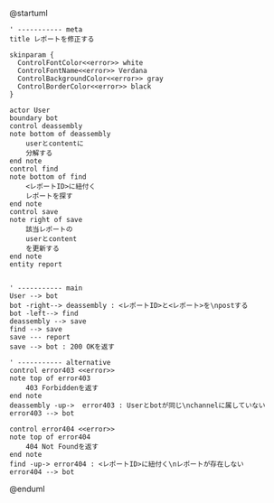 @startuml

    ' ----------- meta
    title レポートを修正する

    skinparam {
      ControlFontColor<<error>> white
      ControlFontName<<error>> Verdana
      ControlBackgroundColor<<error>> gray
      ControlBorderColor<<error>> black
    }

    actor User
    boundary bot
    control deassembly
    note bottom of deassembly
        userとcontentに
        分解する
    end note
    control find
    note bottom of find
        <レポートID>に紐付く
        レポートを探す
    end note
    control save
    note right of save
        該当レポートの
        userとcontent
        を更新する
    end note
    entity report


    ' ----------- main
    User --> bot
    bot -right--> deassembly : <レポートID>と<レポート>を\npostする
    bot -left--> find
    deassembly --> save
    find --> save
    save --- report
    save --> bot : 200 OKを返す

    ' ----------- alternative
    control error403 <<error>>
    note top of error403
        403 Forbiddenを返す
    end note
    deassembly -up->  error403 : Userとbotが同じ\nchannelに属していない
    error403 --> bot

    control error404 <<error>>
    note top of error404
        404 Not Foundを返す
    end note
    find -up-> error404 : <レポートID>に紐付く\nレポートが存在しない
    error404 --> bot


@enduml
